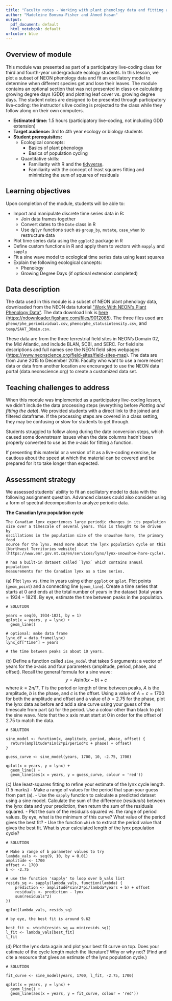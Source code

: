 ```yaml
---
title: "Faculty notes - Working with plant phenology data and fitting a nonlinear model using least squares in R"
author: "Madeleine Bonsma-Fisher and Ahmed Hasan"
output:
  pdf_document: default
  html_notebook: default
urlcolor: blue
---
```


## Overview of module

This module was presented as part of a participatory live-coding class for third and 
fourth-year undergraduate ecology students. In this lesson, we plot a subset of NEON 
phenology data and fit an oscillatory model to determine when different species get and 
lose their leaves. The module contains an optional section that was not presented in 
class on calculating growing degree days (GDD) and plotting leaf cover vs. growing degree days.
The student notes are designed to be presented through participatory live-coding:
the instructor's live coding is projected to the class while they follow along on their own computers.

* **Estimated time:** 1.5 hours (participatory live-coding, not including GDD extension)
* **Target audience:** 3rd to 4th year ecology or biology students
* **Student prerequisites:** 
    * Ecological concepts:
        * Basics of plant phenology
        * Basics of population cycling
    * Quantitative skills:
        * Familiarity with R and the [tidyverse](https://www.tidyverse.org/).
        * Familiarity with the concept of least squares fitting and minimizing the sum of squares of residuals

## Learning objectives

Upon completion of the module, students will be able to:

- Import and manipulate discrete time series data in R:
    - Join data frames together
    - Convert dates to the `Date` class in R
    - Use `dplyr` functions such as `group_by`, `mutate`, `case_when` to restructure data
- Plot time series data using the `ggplot2` package in R
- Define custom functions in R and apply them to vectors with `mapply` and `sapply`
- Fit a sine wave model to ecological time series data using least squares
- Explain the following ecological concepts:
    - Phenology 
    - Growing Degree Days (if optional extension completed)

## Data description

The data used in this module is a subset of NEON plant phenology data, downloaded from
the NEON data tutorial 
["Work With NEON's Plant Phenology Data"](https://www.neonscience.org/neon-plant-pheno-data-r).
The data download link is [here](https://ndownloader.figshare.com/files/9012085) (https://ndownloader.figshare.com/files/9012085).
The three files used are `pheno/phe_perindividual.csv`, `pheno/phe_statusintensity.csv`, and 
`temp/SAAT_30min.csv`.

These data are from the three terrestrial field sites in NEON’s Domain 02, the Mid Atlantic, and include BLAN, SCBI, and SERC. For field site descriptions and full names see the NEON field sites webpages (https://www.neonscience.org/field-sites/field-sites-map). The data are from June 2015 to December 2016. Faculty who want to use a more recent data or data from another location are encouraged to use the NEON data portal (data.neonscience.org) to create a customized data set. 

## Teaching challenges to address

When this module was implemented as a participatory live-coding lesson, 
we didn't include the data processing steps (everything before *Plotting and fitting the data*).
We provided students with a direct link to the joined and filtered dataframe.
If the processing steps are covered in a class setting, they may be confusing
or slow for students to get through.

Students struggled to follow along during the date conversion steps, which 
caused some downstream issues when the date columns hadn't been properly converted
to use as the x-axis for fitting a function. 

If presenting this material or a version of it as a live-coding exercise, 
be cautious about the speed at which the material can be covered and 
be prepared for it to take longer than expected. 

## Assessment strategy

We assessed students' ability to fit an oscillatory model to data with the following assignment question. Advanced classes could also consider using a form of spectral decomposition to analyze periodic data.

**The Canadian lynx population cycle**

    The Canadian lynx experiences large periodic changes in its population 
    size over a timescale of several years. This is thought to be driven by 
    oscillations in the population size of the snowshoe hare, the primary food 
    source for the lynx. Read more about the lynx population cycle on this 
    [Northwest Territories website](https://www.enr.gov.nt.ca/en/services/lynx/lynx-snowshoe-hare-cycle).
    
    R has a built-in dataset called `lynx` which contains annual population 
    measurements for the Canadian lynx as a time series. 

(a) Plot `lynx` vs. time in years using either `ggplot` or `qplot`. 
    Plot points (`geom_point`) and a connecting line (`geom_line`). 
    Create a time series that starts at 0 and ends at the total number of 
    years in the dataset (total years $= 1934-1821$).
    By eye, estimate the time between peaks in the population. 

```{r}
# SOLUTION

years = seq(0, 1934-1821, by = 1)
qplot(x = years, y = lynx) +
  geom_line()

# optional: make data frame 
lynx_df = data.frame(lynx)
lynx_df["time"] = years

# the time between peaks is about 10 years. 
```

(b) Define a function called `sine_model` that takes 5 arguments: a vector of years
    for the x-axis and four parameters (amplitude, period, phase, and offset). 
    Recall the general formula for a sine wave:
    $$y = A \text{sin}(kx - b) + c$$
    where $k = 2\pi / T$, $T$ is the period or length of time between peaks,
    $A$ is the amplitude, $b$ is the phase, and $c$ is the offset.
    Using a value of $A = c = 1700$ for both the amplitude and offset and a value of 
    $b = 2.75$ for the phase, plot the lynx data as before and add a sine curve 
    using your guess of the timescale from part (a) for the period.
    Use a colour other than black to plot the sine wave. 
    Note that the x axis must start at 0 in order for the offset of $2.75$
    to match the data. 

```{r}
# SOLUTION

sine_model <- function(x, amplitude, period, phase, offset) {
  return(amplitude*sin(2*pi/period*x + phase) + offset)
}

guess_curve <- sine_model(years, 1700, 10, -2.75, 1700)

qplot(x = years, y = lynx) +
  geom_line() +
  geom_line(aes(x = years, y = guess_curve, colour = 'red'))
```

(c) Use least-squares fitting to refine your estimate of the lynx cycle length. (1.5 marks)
    - Make a range of values for the period that span your guess from part (a).
    - Use the `sapply` function to calculate a predicted dataset using a sine model. 
    Calculate the sum of the difference (*residuals*) between the lynx data and
    your prediction, then return the sum of the residuals squared.
    - Plot the sum of the residuals squared vs. the range of period values. By eye,
    what is the minimum of this curve? What value of the period gives the best fit?
    - Use the function `which` to extract the period value that gives the best fit. 
    What is your calculated length of the lynx population cycle?
    
```{r}
# SOLUTION

# Make a range of b parameter values to try
lambda_vals <- seq(9, 10, by = 0.01)
amplitude <- 1700
offset <- 1700
b <- -2.75

# use the function 'sapply' to loop over b_vals list
resids_sq <- sapply(lambda_vals, function(lambda) {
    prediction <- amplitude*sin(2*pi/lambda*years + b) + offset
    residuals <- prediction - lynx
    sum(residuals^2)
})
```

```{r}
qplot(lambda_vals, resids_sq)

# by eye, the best fit is around 9.62
```

```{r}
best_fit <- which(resids_sq == min(resids_sq))
l_fit <- lambda_vals[best_fit] 
l_fit
```

(d) Plot the lynx data again and plot your best fit curve on top. 
    Does your estimate of the cycle length match the literature?
    Why or why not? (Find and cite a resource that gives an estimate
    of the lynx population cycle.)

```{r}
# SOLUTION

fit_curve <- sine_model(years, 1700, l_fit, -2.75, 1700)

qplot(x = years, y = lynx) +
  geom_line() +
  geom_line(aes(x = years, y = fit_curve, colour = 'red'))
```
